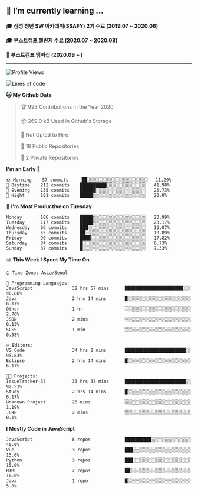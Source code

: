 ## 🌱 I’m currently learning ...

**🎓 삼성 청년 SW 아카데미(SSAFY) 2기 수료 (2019.07 ~ 2020.06)**

**🎓 부스트캠프 챌린지 수료 (2020.07 ~ 2020.08)**

**🏃  부스트캠프 멤버십 (2020.09 ~ )**
 
-----

<!--START_SECTION:waka-->
![Profile Views](http://img.shields.io/badge/Profile%20Views-54-blue)

![Lines of code](https://img.shields.io/badge/From%20Hello%20World%20I%27ve%20Written-34.5%20million%20lines%20of%20code-blue)

**🐱 My Github Data** 

> 🏆 993 Contributions in the Year 2020
 > 
> 📦 269.0 kB Used in Github's Storage 
 > 
> 🚫 Not Opted to Hire
 > 
> 📜 18 Public Repositories
 > 
> 🔑 2 Private Repositories 

**I'm an Early 🐤** 

```text
🌞 Morning    57 commits     ██░░░░░░░░░░░░░░░░░░░░░░░   11.29% 
🌆 Daytime    212 commits    ██████████░░░░░░░░░░░░░░░   41.98% 
🌃 Evening    135 commits    ██████░░░░░░░░░░░░░░░░░░░   26.73% 
🌙 Night      101 commits    █████░░░░░░░░░░░░░░░░░░░░   20.0%

```
📅 **I'm Most Productive on Tuesday** 

```text
Monday       106 commits    █████░░░░░░░░░░░░░░░░░░░░   20.99% 
Tuesday      117 commits    █████░░░░░░░░░░░░░░░░░░░░   23.17% 
Wednesday    66 commits     ███░░░░░░░░░░░░░░░░░░░░░░   13.07% 
Thursday     55 commits     ██░░░░░░░░░░░░░░░░░░░░░░░   10.89% 
Friday       90 commits     ████░░░░░░░░░░░░░░░░░░░░░   17.82% 
Saturday     34 commits     █░░░░░░░░░░░░░░░░░░░░░░░░   6.73% 
Sunday       37 commits     █░░░░░░░░░░░░░░░░░░░░░░░░   7.33%

```


📊 **This Week I Spent My Time On** 

```text
⌚︎ Time Zone: Asia/Seoul

💬 Programming Languages: 
JavaScript               32 hrs 57 mins      ██████████████████████░░░   90.86% 
Java                     2 hrs 14 mins       █░░░░░░░░░░░░░░░░░░░░░░░░   6.17% 
Other                    1 hr                ░░░░░░░░░░░░░░░░░░░░░░░░░   2.76% 
JSON                     2 mins              ░░░░░░░░░░░░░░░░░░░░░░░░░   0.13% 
SCSS                     1 min               ░░░░░░░░░░░░░░░░░░░░░░░░░   0.08%

🔥 Editors: 
VS Code                  34 hrs 2 mins       ███████████████████████░░   93.83% 
Eclipse                  2 hrs 14 mins       █░░░░░░░░░░░░░░░░░░░░░░░░   6.17%

🐱‍💻 Projects: 
IssueTracker-37          33 hrs 33 mins      ███████████████████████░░   92.53% 
Study                    2 hrs 14 mins       █░░░░░░░░░░░░░░░░░░░░░░░░   6.17% 
Unknown Project          25 mins             ░░░░░░░░░░░░░░░░░░░░░░░░░   1.19% 
J098                     2 mins              ░░░░░░░░░░░░░░░░░░░░░░░░░   0.1%

```

**I Mostly Code in JavaScript** 

```text
JavaScript               8 repos             ██████████░░░░░░░░░░░░░░░   40.0% 
Vue                      3 repos             ███░░░░░░░░░░░░░░░░░░░░░░   15.0% 
Python                   3 repos             ███░░░░░░░░░░░░░░░░░░░░░░   15.0% 
HTML                     2 repos             ██░░░░░░░░░░░░░░░░░░░░░░░   10.0% 
Java                     1 repo              █░░░░░░░░░░░░░░░░░░░░░░░░   5.0%

```



<!--END_SECTION:waka-->
